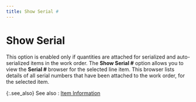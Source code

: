 ```yaml
---
title: Show Serial #
---
```


# Show Serial #


This option is enabled only if quantities are attached for serialized  and auto-serialized items in the work order. The **Show 
 Serial #** option allows you to view the **Serial 
 #** browser for the selected line item. This browser lists details  of all serial numbers that have been attached to the work order, for the  selected item.


{:.see_also}
See also
: [Item  Information]({{site.ba_baseurl}}/prod-asm/wo-opts/item-info/item_information_work_order_profile_options_assembly_content.html)
